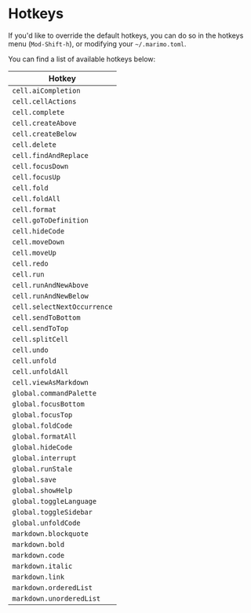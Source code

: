 # Hotkeys

If you'd like to override the default hotkeys, you can do so in the hotkeys menu (`Mod-Shift-h`), or modifying your `~/.marimo.toml`.

You can find a list of available hotkeys below:

| Hotkey                      |
| --------------------------- |
| `cell.aiCompletion`         |
| `cell.cellActions`          |
| `cell.complete`             |
| `cell.createAbove`          |
| `cell.createBelow`          |
| `cell.delete`               |
| `cell.findAndReplace`       |
| `cell.focusDown`            |
| `cell.focusUp`              |
| `cell.fold`                 |
| `cell.foldAll`              |
| `cell.format`               |
| `cell.goToDefinition`       |
| `cell.hideCode`             |
| `cell.moveDown`             |
| `cell.moveUp`               |
| `cell.redo`                 |
| `cell.run`                  |
| `cell.runAndNewAbove`       |
| `cell.runAndNewBelow`       |
| `cell.selectNextOccurrence` |
| `cell.sendToBottom`         |
| `cell.sendToTop`            |
| `cell.splitCell`            |
| `cell.undo`                 |
| `cell.unfold`               |
| `cell.unfoldAll`            |
| `cell.viewAsMarkdown`       |
| `global.commandPalette`     |
| `global.focusBottom`        |
| `global.focusTop`           |
| `global.foldCode`           |
| `global.formatAll`          |
| `global.hideCode`           |
| `global.interrupt`          |
| `global.runStale`           |
| `global.save`               |
| `global.showHelp`           |
| `global.toggleLanguage`     |
| `global.toggleSidebar`      |
| `global.unfoldCode`         |
| `markdown.blockquote`       |
| `markdown.bold`             |
| `markdown.code`             |
| `markdown.italic`           |
| `markdown.link`             |
| `markdown.orderedList`      |
| `markdown.unorderedList`    |
